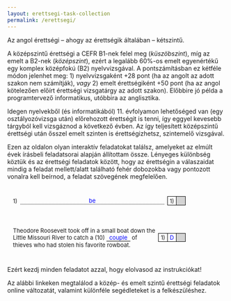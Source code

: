 ```yaml
---
layout: erettsegi-task-collection
permalink: /erettsegi/
---
```

Az angol érettségi – ahogy az érettségik általában – kétszintű.

A középszintű érettségi a CEFR B1-nek felel meg (<i>küszöbszint</i>), míg az emelt a B2-nek (<i>középszint</i>), ezért a legalább 60%-os emelt egyenértékű egy komplex középfokú (B2) nyelvvizsgával. A pontszámításban ez kétféle módon jelenhet meg: 1) nyelvvizsgaként +28 pont (ha az angolt az adott szakon nem számítják), <i>vagy</i> 2) emelt érettségiként +50 pont (ha az angol kötelezően előírt érettségi vizsgatárgy az adott szakon). Előbbire jó példa a programtervező informatikus, utóbbira az anglisztika.

Idegen nyelvekből (és informatikából) 11. évfolyamon lehetőséged van (egy osztályozóvizsga után) előrehozott érettségit is tenni, így eggyel kevesebb tárgyból kell vizsgáznod a következő évben. Az így teljesített középszintű érettségi után ősszel emelt szinten is érettségizhetsz, szintemelő vizsgával.

Ezen az oldalon olyan interaktív feladatokat találsz, amelyeket az elmúlt évek írásbeli feladatsorai alapján állítottam össze. Lényeges különbség köztük és az érettségi feladatok között, hogy az érettségin a válaszaidat mindig a feladat mellett/alatt található fehér dobozokba vagy pontozott vonalra kell beírnod, a feladat szövegének megfelelően.

<div style="font-size:small;display:flex;width:80%;align-items:center;padding:1.5em 0.5em">
	<div style="flex-basis:auto;padding:0.5em">1)</div>
    <div style="flex:1 1 auto;margin:0 0.5em 0 0;text-align:center;border-bottom:1pt black dotted;color:blue">
    be
    </div>
    <div style="flex-basis:auto;display:table;border-collapse:collapse;padding-left:0.5em">
        <div style="display:table-cell;width:1.5em;height:1.5em;border: 1pt black solid;text-align:center;vertical-align:middle">
            1)
        </div>
        <div style="display:table-cell;width:1.5em;height:1.5em;border: 1pt black solid;background-color:lightgray">
        </div>
    </div>
</div>

<div style="font-size:small;display:flex;width:80%;align-items:center;padding:1.5em 0.5em">
    <div style="flex:1 1 auto;padding:0.5em">
        Theodore Roosevelt took off in a small boat down the Little Missouri River
        to catch a (10) <div style="display:inline-block;border-bottom: 1pt black solid;padding: 0 0.5em;color:blue">couple</div> of thieves who had stolen his favorite rowboat.
    </div>
    <div style="flex:1 0 auto;display:table;border-collapse:collapse;">
        <div style="display:table-cell;width:1.5em;height:1.5em;border: 1pt black solid;text-align:center;vertical-align:middle">
            1)
        </div>
        <div style="display:table-cell;width:1.5em;height:1.5em;border: 1pt black solid;color:blue;text-align:center;vertical-align:middle">D
        </div>
        <div style="display:table-cell;width:1.5em;height:1.5em;border: 1pt black solid;background-color:lightgray">
        </div>
    </div>
</div>

Ezért kezdj minden feladatot azzal, hogy elolvasod az instrukciókat!

Az alábbi linkeken megtalálod a közép- és emelt szintű érettségi feladatok online változatát, valamint különféle segédleteket is a felkészüléshez.